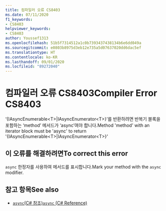 ```yaml
---
title: 컴파일러 오류 CS8403
ms.date: 07/11/2020
f1_keywords:
- CS8403
helpviewer_keywords:
- CS8403
author: Youssef1313
ms.openlocfilehash: 51b5f7314512a1c0b7393437438134b6e6dd049a
ms.sourcegitcommit: e0803b8975d3eb12e735a5d07637020dd6dac5ef
ms.translationtype: HT
ms.contentlocale: ko-KR
ms.lasthandoff: 09/01/2020
ms.locfileid: "89272040"
---
```

# <a name="compiler-error-cs8403"></a><span data-ttu-id="966b8-102">컴파일러 오류 CS8403</span><span class="sxs-lookup"><span data-stu-id="966b8-102">Compiler Error CS8403</span></span>

<span data-ttu-id="966b8-103">‘{IAsyncEnumerable\<T>|IAsyncEnumerator\<T>}’를 반환하려면 반복기 블록을 포함하는 ‘method’ 메서드가 ‘async’여야 합니다.</span><span class="sxs-lookup"><span data-stu-id="966b8-103">Method 'method' with an iterator block must be 'async' to return '{IAsyncEnumerable\<T>|IAsyncEnumerator\<T>}'</span></span>

## <a name="to-correct-this-error"></a><span data-ttu-id="966b8-104">이 오류를 해결하려면</span><span class="sxs-lookup"><span data-stu-id="966b8-104">To correct this error</span></span>

<span data-ttu-id="966b8-105">`async` 한정자를 사용하여 메서드를 표시합니다.</span><span class="sxs-lookup"><span data-stu-id="966b8-105">Mark your method with the `async` modifier.</span></span>

## <a name="see-also"></a><span data-ttu-id="966b8-106">참고 항목</span><span class="sxs-lookup"><span data-stu-id="966b8-106">See also</span></span>

- [<span data-ttu-id="966b8-107">`async`(C# 참조)</span><span class="sxs-lookup"><span data-stu-id="966b8-107">`async` (C# Reference)</span></span>](../keywords/async.md)
